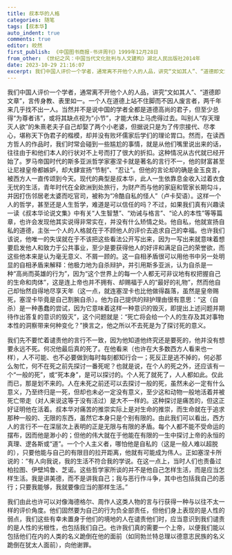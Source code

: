 ```yaml
---
title: 叔本华的人格
categories: 随笔
tags: [叔本华]
auto_indent: true
comments: true
editor: 皎然
first_publish: 《中国图书商报·书评周刊》1999年12月28日
from_other: 《世纪之风：中国当代文化批判与人文建构》湖北人民出版社2014年
date: 2023-10-29 21:16:07
excerpt: 我们中国人评价一个学者，通常离不开他个人的人品，讲究“文如其人”、“道德即文章”，言传身教、表里如一。一个人在道德上站不住脚而不因人废言者，两千年来几乎找不出一人。当然并不是说中国的学者全都是道德高尚的君子，但至少总得“为尊者讳”，或将其缺点视为“小节”，才能大体上马虎得过去。叫别人“存天理灭人欲”的朱熹老夫子自己却娶了两个小老婆，但据说只是为了传宗接代、尽孝心，堪称天下伪君子的楷模，却并没有败坏儒家后学们的理论胃口。然而，在读西方哲人的作品时，我们时常会碰到一些尴尬的事情，就是从他们嘴里说出来的话，往往由于和他们本人的行状对不上号而打了很大的折扣。
---
```

我们中国人评价一个学者，通常离不开他个人的人品，讲究“文如其人”、“道德即文章”，言传身教、表里如一。一个人在道德上站不住脚而不因人废言者，两千年来几乎找不出一人。当然并不是说中国的学者全都是道德高尚的君子，但至少总得“为尊者讳”，或将其缺点视为“小节”，才能大体上马虎得过去。叫别人“存天理灭人欲”的朱熹老夫子自己却娶了两个小老婆，但据说只是为了传宗接代、尽孝心，堪称天下伪君子的楷模，却并没有败坏儒家后学们的理论胃口。然而，在读西方哲人的作品时，我们时常会碰到一些尴尬的事情，就是从他们嘴里说出来的话，往往由于和他们本人的行状对不上号而打了很大的折扣。这种情况从古代就已经开始了。罗马帝国时代的斯多亚派哲学家塞涅卡就是著名的言行不一，他的财富甚至让尼禄皇帝都嫉妒，却大肆宣扬“节制”、“忍让”。但他的言论却的确是金玉良言，被西方人一直传颂到今天。现代的典型是叔本华，此人一生依靠息金收入过着衣食无忧的生活，青年时代在全欧洲到处旅行，为财产而与他的家庭和管家长期勾斗，并因打伤邻居老太婆而吃官司，被称为“冷酷自私的怪人”（卢卡契语）。这样一个人的哲学，甚至还是人生哲学，难道是可以信任的吗？不过，如果我们真有兴趣读一读《叔本华论说文集》中有关“人生智慧”、“劝诫与格言”、“论人的本性”等等篇章，也许会发现他其实说得非常实在，并没有什么矫情之处。他自私，他就宣扬自私的道德，主张一个人的人格就在于不顾他人的评价去追求自己的幸福。也许我们该说，他唯一的失误就在于不该把这些看法公开写出来，因为一写出来就意味着想要启发他人和致力于公共事业，至少是要获得他人的好评和满足自己的荣誉欲，而这些他本来是认为毫无意义、不屑一顾的。这一自相矛盾很可以用他书中另一处明显的自相矛盾来解释：他极力地为自杀辩护，并引用斯多亚派，认为自杀是一种“高尚而英雄的行为”，因为“这个世界上的每一个人都无可非议地有权把握自己的生命和肉体”，这是连上帝也并不拥有、却赐福于人的“最好的礼物”，然而他自己却怡然自得地尽享天年（这一点，就连塞涅卡也比他做得磊落，虽然是皇帝赐死，塞涅卡毕竟是自己割腕自杀）。他为自己提供的辩护理由很有意思：“这（自杀）是一种愚蠢的尝试，因为它意味着这样一种意识的毁灭，即提出上述问题并期待作出答复的意识的毁灭”，这个问题就是：“死亡将会给一个人的生存及其对事物本性的洞察带来何种变化？”换言之，他之所以不去死是为了探讨死的意义。

我们先不要忙着谴责他的言行不一致，因为他知道他终究还是要死的，他并没有想要永远不死。何况他最后真的死了。在他看来（也许在大多数西方人看来也一样），人不可能、也不必要做到每时每刻都知行合一；死反正是逃不掉的，何必那么匆忙，何不在死之前先探讨一番死呢？也就是说，在个人的死之外，还应该有一个“一般的死”，或“死本身”，是可以探讨的。个人死了就死了，人人都如此。仅此而已，那是划不来的。人在未死之前还可以去探讨一般的死，虽然未必一定有什么意义，乃至终归是一死，但却也未必一定没有意义，至少这和动物一般地活着并被死亡带走（对人来说这等于没有活过）是大不一样的。这种探讨是痛苦的，但这正好证明他在活着。叔本华对痛苦的推崇实际上是对生命的推崇，而生命就在于追求那种一般的、无限的东西，虽然它本身只是个别有限的。由此我们可以看出，西方人的言行不一在深层次上表明的正是无限与有限的矛盾。每个人都不能不受命运的摆布，因而他是渺小的；但他的伟大就在于他能在有限的一生中探讨上帝的永恒的真理、逻各斯或“道”。一个个人主义者，哪怕他是自私的（这是一般人难以超脱的），只要他能与自己的有限目的拉开距离，他就有可能成为伟人。正如塞涅卡所说的：“有人向我说，我的生活不符合我的学说。在这一点上，当时人们也责备过柏拉图、伊壁鸠鲁、芝诺。这些哲学家所谈的并不是他自己怎样生活，而是应当怎样生活。我是讲美德，而不是讲我自己；我与恶行作斗争，其中也包括我自己的恶行；只要我能够，我就要像应当的那样生活。”

我们由此也许可以对像海德格尔、周作人这类人物的言与行获得一种与以往不太一样的评价角度。他们固然要为自己的行为负全部责任，但他们身上表现的是人性的弱点，我们这些有幸未置身于他们的境地的人在谴责他们时，应当意识到我们谴责的是人性的劣根性，也包括我们自己。也许我们真的需要一个上帝，以便我们能以包括他们在内的人类的名义跪倒在他的面前（如同勃兰特总理以德意志民族的名义跪倒在犹太人面前），向他谢罪。
